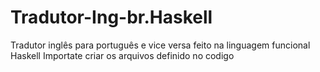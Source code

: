 # Tradutor-Ing-br.Haskell
Tradutor inglês para português e vice versa feito na linguagem funcional Haskell
Importate criar os arquivos definido no codigo
